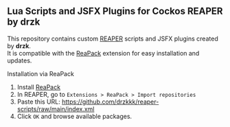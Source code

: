 ## Lua Scripts and JSFX Plugins for Cockos REAPER by drzk

This repository contains custom [REAPER](https://www.reaper.fm/) scripts and JSFX plugins created by **drzk**.  
It is compatible with the [ReaPack](https://reapack.com/) extension for easy installation and updates.

Installation via ReaPack

1. Install [ReaPack](https://reapack.com/)
2. In REAPER, go to `Extensions > ReaPack > Import repositories`
3. Paste this URL:
https://github.com/drzkkk/reaper-scripts/raw/main/index.xml
4. Click `OK` and browse available packages.
